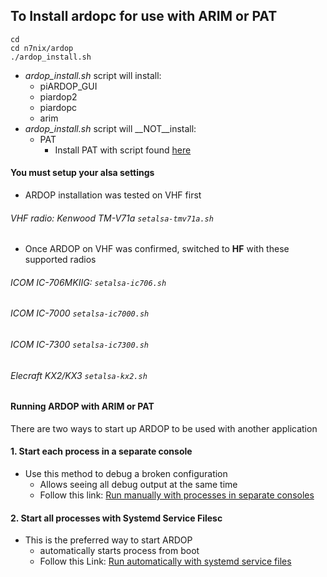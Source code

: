 ## To Install ardopc for use with ARIM or PAT

```
cd
cd n7nix/ardop
./ardop_install.sh
```
* _ardop_install.sh_ script will install:
  * piARDOP_GUI
  * piardop2
  * piardopc
  * arim
* _ardop_install.sh_ script will __NOT__install:
  * PAT
    * Install PAT with script found [here](https://github.com/nwdigitalradio/n7nix/tree/master/email/pat)

#### You must setup your alsa settings
* ARDOP installation was tested on VHF first
###### VHF radio: Kenwood TM-V71a ``` setalsa-tmv71a.sh ```

* Once ARDOP on VHF was confirmed, switched to __HF__ with these supported radios

###### ICOM IC-706MKIIG: ``` setalsa-ic706.sh ```
###### ICOM IC-7000 ``` setalsa-ic7000.sh ```
###### ICOM IC-7300 ``` setalsa-ic7300.sh ```
###### Elecraft KX2/KX3 ``` setalsa-kx2.sh ```

#### Running ARDOP with ARIM or PAT

There are two ways to start up ARDOP to be used with another application

#### 1. Start each process in a separate console
* Use this method to debug a broken configuration
  * Allows seeing all debug output at the same time
  * Follow this link: [Run manually with processes in separate consoles](MANUAL_STARTUP.md)

#### 2. Start all processes with Systemd Service Filesc
* This is the preferred way to start ARDOP
  * automatically starts process from boot
  * Follow this Link: [Run automatically with systemd service files](AUTO_STARTUP.md)
